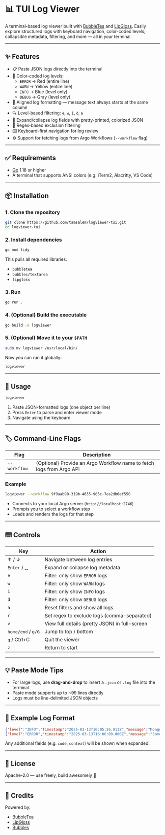 # 📊 TUI Log Viewer

A terminal-based log viewer built with [BubbleTea](https://github.com/charmbracelet/bubbletea) and [LipGloss](https://github.com/charmbracelet/lipgloss). Easily explore structured logs with keyboard navigation, color-coded levels, collapsible metadata, filtering, and more — all in your terminal.

---

## ✨ Features

- 📋 Paste JSON logs directly into the terminal
- 🎨 Color-coded log levels:
  - `ERROR` → Red (entire line)
  - `WARN`  → Yellow (entire line)
  - `INFO`  → Blue (level only)
  - `DEBUG` → Gray (level only)
- 📐 Aligned log formatting — message text always starts at the same column
- 🔍 Level-based filtering: `e`, `w`, `i`, `d`, `a`
- 🔽 Expand/collapse log fields with pretty-printed, colorized JSON
- 🧠 Regex-based exclusion filtering
- ⌨️ Keyboard-first navigation for log review
- ⚙️ Support for fetching logs from Argo Workflows (`--workflow` flag)

---

## ✅ Requirements

- [Go](https://golang.org/doc/install) 1.18 or higher
- A terminal that supports ANSI colors (e.g. iTerm2, Alacritty, VS Code)

---

## 📦 Installation

### 1. Clone the repository

```bash
git clone https://github.com/tamsalem/logviewer-tui.git
cd logviewer-tui
```

### 2. Install dependencies

```bash
go mod tidy
```

This pulls all required libraries:
- `bubbletea`
- `bubbles/textarea`
- `lipgloss`

### 3. Run

```bash
go run .
```

### 4. (Optional) Build the executable

```bash
go build -o logviewer
```

### 5. (Optional) Move it to your `$PATH`

```bash
sudo mv logviewer /usr/local/bin/
```

Now you can run it globally:

```bash
logviewer
```

---

## 🚀 Usage

```bash
logviewer
```

1. Paste JSON-formatted logs (one object per line)
2. Press `Enter` to parse and enter viewer mode
3. Navigate using the keyboard

---

## 🏷️ Command-Line Flags

| Flag           | Description                                                          |
|----------------|----------------------------------------------------------------------|
| `--workflow`   | (Optional) Provide an Argo Workflow name to fetch logs from Argo API |

### Example

```bash
logviewer --workflow 9f9aab90-319b-4655-905c-7ea2db0ef550
```

- Connects to your local Argo server (`http://localhost:2746`)
- Prompts you to select a workflow step
- Loads and renders the logs for that step

---

## ⌨️ Controls

| Key                | Action                                           |
|--------------------|--------------------------------------------------|
| ↑ / ↓              | Navigate between log entries                     |
| `Enter` / ␣        | Expand or collapse log metadata                  |
| `e`                | Filter: only show `ERROR` logs                   |
| `w`                | Filter: only show `WARN` logs                    |
| `i`                | Filter: only show `INFO` logs                    |
| `d`                | Filter: only show `DEBUG` logs                   |
| `a`                | Reset filters and show all logs                  |
| `r`                | Set regex to exclude logs (comma-separated)      |
| `v`                | View full details (pretty JSON) in full-screen   |
| `home/end` / `g/G` | Jump to top / bottom                             |
| `q` / Ctrl+C       | Quit the viewer                                  |
| `z`                | Return to start                                  |

---

## 💡 Paste Mode Tips

- For large logs, use **drag-and-drop** to insert a `.json` or `.log` file into the terminal
- Paste mode supports up to ~99 lines directly
- Logs must be line-delimited JSON objects

---

## 🧾 Example Log Format

```json
{"level":"INFO","timestamp":"2025-03-13T16:05:36.013Z","message":"MongoDB initialized"}
{"level":"ERROR","timestamp":"2025-03-13T16:06:00.000Z","message":"Something failed","code":500}
```

Any additional fields (e.g. `code`, `context`) will be shown when expanded.

---

## 📜 License

Apache-2.0 — use freely, build awesomely 🚀

---

## 🙌 Credits

Powered by:

- [BubbleTea](https://github.com/charmbracelet/bubbletea)
- [LipGloss](https://github.com/charmbracelet/lipgloss)
- [Bubbles](https://github.com/charmbracelet/bubbles)
